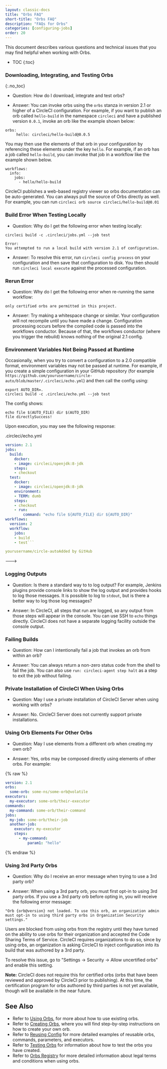 ```yaml
---
layout: classic-docs
title: "Orbs FAQ"
short-title: "Orbs FAQ"
description: "FAQs for Orbs"
categories: [configuring-jobs]
order: 20
---
```


This document describes various questions and technical issues that you may find helpful when working with Orbs.

* TOC
{:toc}

### Downloading, Integrating, and Testing Orbs
{:.no_toc}

* Question: How do I download, integrate and test orbs?

* Answer: You can invoke orbs using the `orbs` stanza in version 2.1 or higher of a CircleCI configuration. For example, if you want to publish an orb called  `hello-build` in the namespace `circleci` and have a published version `0.0.1`, invoke an orb like the example shown below:

```
orbs:
     hello: circleci/hello-build@0.0.5
```

You may then use the elements of that orb in your configuration by referencing these elements under the key `hello`. For example, if an orb has a job called `hello-build`, you can invoke that job in a workflow like the example shown below.

```
workflows:
  info:
    jobs:
      - hello/hello-build
```

CircleCI publishes a web-based registry viewer so orbs documentation can be auto-generated. You can always pull the source of Orbs directly as well. For example, you can run `circleci orb source circleci/hello-build@0.01`

### Build Error When Testing Locally

* Question: Why do I get the following error when testing locally:

```
circleci build -c .circleci/jobs.yml --job test
```

```
Error:
You attempted to run a local build with version 2.1 of configuration.
```

* Answer: To resolve this error, run `circleci config process` on your configuration and then save that configuration to disk. You then should run `circleci local execute` against the processed configuration.

### Rerun Error

* Question: Why do I get the following error when re-running the same workflow:

```
only certified orbs are permitted in this project.
```

* Answer: Try making a whitespace change or similar. Your configuration will not recompile until you have made a change. Configuration processing occurs before the compiled code is passed into the workflows conductor. Because of that, the workflows conductor (where you trigger the rebuild) knows nothing of the original 2.1 config.

### Environment Variables Not Being Passed at Runtime

Occasionally, when you try to convert a configuration to a 2.0 compatible format, environment variables may not be passed at runtime. For example, if you create a simple configuration in your GitHub repository (for example `https://github.com/yourusername/circle-auto/blob/master/.circleci/echo.yml`) and then call the config using:

```export AUTO_FILE=/Users/yourusername/Desktop/apkpure_app_887.apk
export AUTO_DIR=.
circleci build -c .circleci/echo.yml --job test
```

The config shows:

```#!bin/bash -eo pipefail
echo file $(AUTO_FILE) dir $(AUTO_DIR)
file directlySuccess!
```
Upon execution, you may see the following response:

.circleci/echo.yml

```yaml
version: 2.1
jobs:
  build:
    docker:
    - image: circleci/openjdk:8-jdk
    steps:
    - checkout
  test:
    docker:
    - image: circleci/openjdk:8-jdk
    environment:
    - TERM: dumb
    steps:
    - checkout
    - run:
        command: "echo file ${AUTO_FILE} dir ${AUTO_DIR}"
workflows:
  version: 2
  workflow:
    jobs:
    - build
    - test```

yourusername/circle-autoAdded by GitHub
```
--->

### Logging Outputs

* Question: Is there a standard way to to log output? For example, Jenkins plugins provide console links to show the log output and provides hooks to log those messages. It is possible to log to `stdout`, but is there a better way to log those log messages?

* Answer: In CircleCI, all steps that run are logged, so any output from those steps will appear in the console. You can use SSH to `echo` things directly. CircleCI does not have a separate logging facility outside the console output.

### Failing Builds

* Question: How can I intentionally fail a job that invokes an orb from within an orb?

* Answer: You can always return a non-zero status code from the shell to fail the job. You can also use `run: circleci-agent step halt` as a step to exit the job without failing.

### Private Installation of CircleCI When Using Orbs

* Question: May I use a private installation of CircleCI Server when using working with orbs?

* Answer: No. CircleCI Server does not currently support private installations.

### Using Orb Elements For Other Orbs

* Question: May I use elements from a different orb when creating my own orb?

* Answer: Yes, orbs may be composed directly using elements of other orbs. For example:

{% raw %}
```yaml
version: 2.1
orbs:
  some-orb: some-ns/some-orb@volatile
executors:
  my-executor: some-orb/their-executor
commands:
  my-command: some-orb/their-command
jobs:
  my-job: some-orb/their-job
  another-job:
    executor: my-executor
    steps:
      - my-command:
          param1: "hello"
```
{% endraw %}

### Using 3rd Party Orbs

* Question: Why do I receive an error message when trying to use a 3rd party orb?

* Answer: When using a 3rd party orb, you must first opt-in to using 3rd party orbs. If you use a 3rd party orb before opting in, you will receive the following error message:

```
"Orb {orb@version} not loaded. To use this orb, an organization admin must opt-in to using third party orbs in Organization Security settings."
```

Users are blocked from using orbs from the registry until they have turned on the ability to use orbs for their organization and accepted the Code Sharing Terms of Service. CircleCI requires organizations to do so, since by using orbs, an organization is asking CircleCI to inject configuration into its build that was authored by a 3rd party.

To resolve this issue, go to "Settings -> Security -> Allow uncertified orbs" and enable this setting.

**Note:** CircleCI does not require this for certified orbs (orbs that have been reviewed and approved by CircleCI prior to publishing). At this time, the certification program for orbs authored by third parties is not yet available, though will be available in the near future.

## See Also
- Refer to [Using Orbs]({{site.baseurl}}/2.0/using-orbs/), for more about how to use existing orbs.
- Refer to [Creating Orbs]({{site.baseurl}}/2.0/creating-orbs/), where you will find step-by-step instructions on how to create your own orb.
- Refer to [Reusing Config]({{site.baseurl}}/2.0/reusing-config/) for more detailed examples of reusable orbs, commands, parameters, and executors.
- Refer to [Testing Orbs]({{site.baseurl}}/2.0/testing-orbs/) for information about how to test the orbs you have created.
- Refer to [Orbs Registry](https://circleci.com/orbs/registry/licensing) for more detailed information about legal terms and conditions when using orbs.
